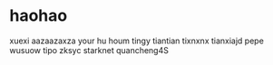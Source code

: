 # haohao
xuexi
aazaazaxza
your hu houm
tingy
tiantian
tixnxnx
tianxiajd
pepe
wusuow
tipo
zksyc
starknet
quancheng4S
